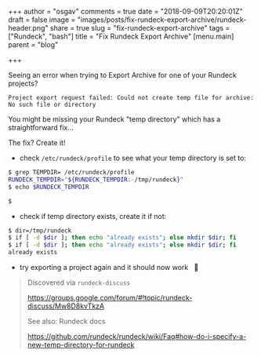 +++
author = "osgav"
comments = true
date = "2018-09-09T20:20:01Z"
draft = false
image = "images/posts/fix-rundeck-export-archive/rundeck-header.png"
share = true
slug = "fix-rundeck-export-archive"
tags = ["Rundeck", "bash"]
title = "Fix Rundeck Export Archive"
[menu.main]
parent = "blog"

+++

Seeing an error when trying to Export Archive for one of your Rundeck projects?

`Project export request failed: Could not create temp file for archive: No such file or directory`

You might be missing your Rundeck "temp directory" which has a straightforward fix...

<!--more-->

The fix? Create it!

- check `/etc/rundeck/profile` to see what your temp directory is set to:

``` bash
$ grep TEMPDIR= /etc/rundeck/profile
RUNDECK_TEMPDIR="${RUNDECK_TEMPDIR:-/tmp/rundeck}"
$ echo $RUNDECK_TEMPDIR

$
```

- check if temp directory exists, create it if not:

``` bash
$ dir=/tmp/rundeck
$ if [ -d $dir ]; then echo "already exists"; else mkdir $dir; fi
$ if [ -d $dir ]; then echo "already exists"; else mkdir $dir; fi
already exists
```

- try exporting a project again and it should now work &nbsp;&nbsp;:tada:


> Discovered via `rundeck-discuss`
> 
> https://groups.google.com/forum/#!topic/rundeck-discuss/Mw8D8kvTkzA
>
> See also: Rundeck docs
> 
> https://github.com/rundeck/rundeck/wiki/Faq#how-do-i-specify-a-new-temp-directory-for-rundeck
